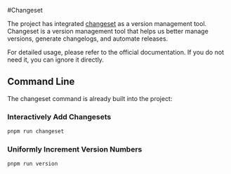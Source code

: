 #Changeset

The project has integrated [changeset](https://github.com/changesets/changesets) as a version management tool. Changeset is a version management tool that helps us better manage versions, generate changelogs, and automate releases.

For detailed usage, please refer to the official documentation. If you do not need it, you can ignore it directly.

## Command Line

The changeset command is already built into the project:

### Interactively Add Changesets

```bash
pnpm run changeset
```

### Uniformly Increment Version Numbers

```bash
pnpm run version
```